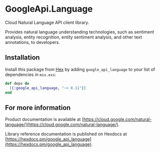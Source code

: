 # GoogleApi.Language

Cloud Natural Language API client library.

Provides natural language understanding technologies, such as sentiment analysis, entity recognition, entity sentiment analysis, and other text annotations, to developers.

## Installation

Install this package from [Hex](https://hex.pm) by adding
`google_api_language` to your list of dependencies in `mix.exs`:

```elixir
def deps do
  [{:google_api_language, "~> 0.11"}]
end
```

## For more information

Product documentation is available at [https://cloud.google.com/natural-language/](https://cloud.google.com/natural-language/).

Library reference documentation is published on Hexdocs at
[https://hexdocs.pm/google_api_language](https://hexdocs.pm/google_api_language).
